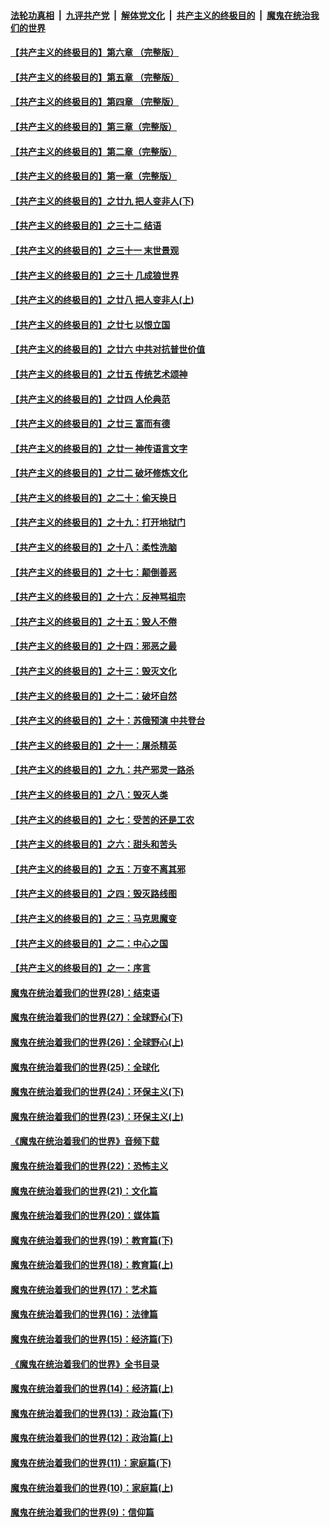 ####  [法轮功真相](../../../../basic/blob/master/README.md?t=05251231) &nbsp;|&nbsp; [九评共产党](../../../../9ping.md/blob/master/README.md?t=05251231) &nbsp;|&nbsp; [解体党文化](../../../../jtdwh.md/blob/master/README.md?t=05251231)  &nbsp;|&nbsp; [共产主义的终极目的](../../../../gczydzjmd.md/blob/master/README.md?t=05251231) &nbsp;|&nbsp; [魔鬼在统治我们的世界](../../../../mgztzwmdsj.md/blob/master/README.md?t=05251231) 

#### [【共产主义的终极目的】第六章 （完整版）](../pages/nsc422/n11428913.md?t=05251231) 

#### [【共产主义的终极目的】第五章 （完整版）](../pages/nsc422/n11428912.md?t=05251231) 

#### [【共产主义的终极目的】第四章 （完整版）](../pages/nsc422/n11428907.md?t=05251231) 

#### [【共产主义的终极目的】第三章（完整版）](../pages/nsc422/n11428848.md?t=05251231) 

#### [【共产主义的终极目的】第二章（完整版）](../pages/nsc422/n11428831.md?t=05251231) 

#### [【共产主义的终极目的】第一章（完整版）](../pages/nsc422/n11417651.md?t=05251231) 

#### [【共产主义的终极目的】之廿九 把人变非人(下)](../pages/nsc422/n11344140.md?t=05251231) 

#### [【共产主义的终极目的】之三十二 结语](../pages/nsc422/n11360535.md?t=05251231) 

#### [【共产主义的终极目的】之三十一 末世景观](../pages/nsc422/n11351129.md?t=05251231) 

#### [【共产主义的终极目的】之三十 几成狼世界](../pages/nsc422/n11348280.md?t=05251231) 

#### [【共产主义的终极目的】之廿八 把人变非人(上)](../pages/nsc422/n11340492.md?t=05251231) 

#### [【共产主义的终极目的】之廿七 以恨立国](../pages/nsc422/n11336944.md?t=05251231) 

#### [【共产主义的终极目的】之廿六 中共对抗普世价值](../pages/nsc422/n11324785.md?t=05251231) 

#### [【共产主义的终极目的】之廿五 传统艺术颂神](../pages/nsc422/n11296396.md?t=05251231) 

#### [【共产主义的终极目的】之廿四 人伦典范](../pages/nsc422/n11296397.md?t=05251231) 

#### [【共产主义的终极目的】之廿三 富而有德](../pages/nsc422/n11283598.md?t=05251231) 

#### [【共产主义的终极目的】之廿一 神传语言文字](../pages/nsc422/n11263265.md?t=05251231) 

#### [【共产主义的终极目的】之廿二 破坏修炼文化](../pages/nsc422/n11245728.md?t=05251231) 

#### [【共产主义的终极目的】之二十：偷天换日](../pages/nsc422/n11238846.md?t=05251231) 

#### [【共产主义的终极目的】之十九：打开地狱门](../pages/nsc422/n11206376.md?t=05251231) 

#### [【共产主义的终极目的】之十八：柔性洗脑](../pages/nsc422/n11199994.md?t=05251231) 

#### [【共产主义的终极目的】之十七：颠倒善恶](../pages/nsc422/n11179782.md?t=05251231) 

#### [【共产主义的终极目的】之十六：反神骂祖宗](../pages/nsc422/n11166798.md?t=05251231) 

#### [【共产主义的终极目的】之十五：毁人不倦](../pages/nsc422/n11166792.md?t=05251231) 

#### [【共产主义的终极目的】之十四：邪恶之最](../pages/nsc422/n11150249.md?t=05251231) 

#### [【共产主义的终极目的】之十三：毁灭文化](../pages/nsc422/n11135227.md?t=05251231) 

#### [【共产主义的终极目的】之十二：破坏自然](../pages/nsc422/n11135214.md?t=05251231) 

#### [【共产主义的终极目的】之十：苏俄预演 中共登台](../pages/nsc422/n11118424.md?t=05251231) 

#### [【共产主义的终极目的】之十一：屠杀精英](../pages/nsc422/n11118442.md?t=05251231) 

#### [【共产主义的终极目的】之九：共产邪灵一路杀](../pages/nsc422/n11114139.md?t=05251231) 

#### [【共产主义的终极目的】之八：毁灭人类](../pages/nsc422/n11108503.md?t=05251231) 

#### [【共产主义的终极目的】之七：受苦的还是工农](../pages/nsc422/n11101809.md?t=05251231) 

#### [【共产主义的终极目的】之六：甜头和苦头](../pages/nsc422/n11096971.md?t=05251231) 

#### [【共产主义的终极目的】之五：万变不离其邪](../pages/nsc422/n11091285.md?t=05251231) 

#### [【共产主义的终极目的】之四：毁灭路线图](../pages/nsc422/n11086284.md?t=05251231) 

#### [【共产主义的终极目的】之三：马克思魔变](../pages/nsc422/n11061941.md?t=05251231) 

#### [【共产主义的终极目的】之二：中心之国](../pages/nsc422/n11047728.md?t=05251231) 

#### [【共产主义的终极目的】之一：序言](../pages/nsc422/n11086077.md?t=05251231) 

#### [魔鬼在统治着我们的世界(28)：结束语](../pages/nsc422/n10936246.md?t=05251231) 

#### [魔鬼在统治着我们的世界(27)：全球野心(下)](../pages/nsc422/n10928319.md?t=05251231) 

#### [魔鬼在统治着我们的世界(26)：全球野心(上)](../pages/nsc422/n10900318.md?t=05251231) 

#### [魔鬼在统治着我们的世界(25)：全球化](../pages/nsc422/n10788205.md?t=05251231) 

#### [魔鬼在统治着我们的世界(24)：环保主义(下)](../pages/nsc422/n10695307.md?t=05251231) 

#### [魔鬼在统治着我们的世界(23)：环保主义(上)](../pages/nsc422/n10688613.md?t=05251231) 

#### [《魔鬼在统治着我们的世界》音频下载](../pages/nsc422/n10635553.md?t=05251231) 

#### [魔鬼在统治着我们的世界(22)：恐怖主义](../pages/nsc422/n10614727.md?t=05251231) 

#### [魔鬼在统治着我们的世界(21)：文化篇](../pages/nsc422/n10597706.md?t=05251231) 

#### [魔鬼在统治着我们的世界(20)：媒体篇](../pages/nsc422/n10586579.md?t=05251231) 

#### [魔鬼在统治着我们的世界(19)：教育篇(下)](../pages/nsc422/n10564808.md?t=05251231) 

#### [魔鬼在统治着我们的世界(18)：教育篇(上)](../pages/nsc422/n10526970.md?t=05251231) 

#### [魔鬼在统治着我们的世界(17)：艺术篇](../pages/nsc422/n10499093.md?t=05251231) 

#### [魔鬼在统治着我们的世界(16)：法律篇](../pages/nsc422/n10485969.md?t=05251231) 

#### [魔鬼在统治着我们的世界(15)：经济篇(下)](../pages/nsc422/n10469975.md?t=05251231) 

#### [《魔鬼在统治着我们的世界》全书目录](../pages/nsc422/n10464261.md?t=05251231) 

#### [魔鬼在统治着我们的世界(14)：经济篇(上)](../pages/nsc422/n10457370.md?t=05251231) 

#### [魔鬼在统治着我们的世界(13)：政治篇(下)](../pages/nsc422/n10448270.md?t=05251231) 

#### [魔鬼在统治着我们的世界(12)：政治篇(上)](../pages/nsc422/n10444576.md?t=05251231) 

#### [魔鬼在统治着我们的世界(11)：家庭篇(下)](../pages/nsc422/n10440961.md?t=05251231) 

#### [魔鬼在统治着我们的世界(10)：家庭篇(上)](../pages/nsc422/n10435448.md?t=05251231) 

#### [魔鬼在统治着我们的世界(9)：信仰篇](../pages/nsc422/n10432159.md?t=05251231) 

